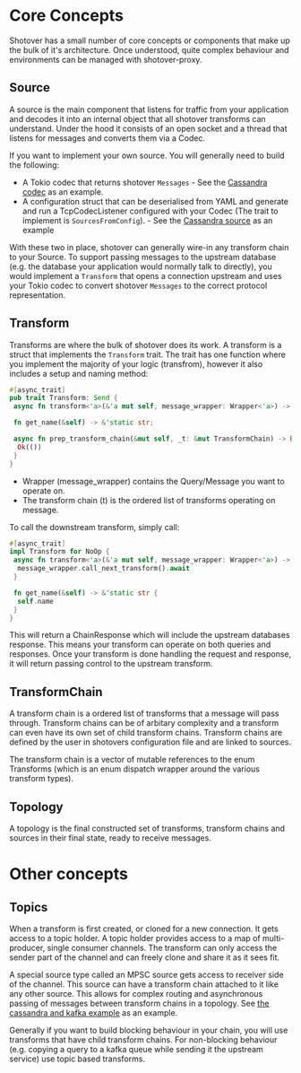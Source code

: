 # Core Concepts

Shotover has a small number of core concepts or components that make up the bulk of it's architecture. Once understood, quite complex behaviour and environments can be managed with shotover-proxy.

## Source

A source is the main component that listens for traffic from your application and decodes it into an internal object that all shotover transforms can understand. Under the hood it consists of an open socket and a thread that listens for messages and converts them via a Codec.

If you want to implement your own source. You will generally need to build the following:

* A Tokio codec that returns shotover `Messages` - See the [Cassandra codec](../../src/protocols/cassandra_protocol2.rs) as an example.
* A configuration struct that can be deserialised from YAML and generate and run a TcpCodecListener configured with your Codec (The trait to implement is `SourcesFromConfig`). - See the [Cassandra source](../../src/sources/cassandra_source.rs) as an example

With these two in place, shotover can generally wire-in any transform chain to your Source. To support passing messages to the upstream database (e.g. the database your application would normally talk to directly), you would implement a `Transform` that opens a connection upstream and uses your Tokio codec to convert shotover `Messages` to the correct protocol representation.

## Transform

Transforms are where the bulk of shotover does its work. A transform is a struct that implements the `Transform` trait. The trait
has one function where you implement the majority of your logic (transfrom), however it also includes a setup and naming method:

```rust
#[async_trait]
pub trait Transform: Send {
 async fn transform<'a>(&'a mut self, message_wrapper: Wrapper<'a>) -> ChainResponse;

 fn get_name(&self) -> &'static str;

 async fn prep_transform_chain(&mut self, _t: &mut TransformChain) -> Result<()> {
  Ok(())
 }
}
```

* Wrapper (message_wrapper) contains the Query/Message you want to operate on.
* The transform chain (t) is the ordered list of transforms operating on message.

To call the downstream transform, simply call:

```rust
#[async_trait]
impl Transform for NoOp {
 async fn transform<'a>(&'a mut self, message_wrapper: Wrapper<'a>) -> ChainResponse {
  message_wrapper.call_next_transform().await
 }

 fn get_name(&self) -> &'static str {
  self.name
 }
}
```

This will return a ChainResponse which will include the upstream databases response. This means your transform can operate on both queries and responses. Once your transform is done handling the request and response, it will return passing control to the upstream transform.

## TransformChain

A transform chain is a ordered list of transforms that a message will pass through. Transform chains can be of arbitary complexity and a transform can even have its own set of child transform chains. Transform chains are defined by the user in shotovers configuration file and are linked to sources.

The transform chain is a vector of mutable references to the enum Transforms (which is an enum dispatch wrapper around the various transform types).

## Topology

A topology is the final constructed set of transforms, transform chains and sources in their final state, ready to receive messages.

# Other concepts

## Topics

When a transform is first created, or cloned for a new connection. It gets access to a topic holder. A topic holder provides access to a map of multi-producer, single consumer channels. The transform can only access the sender part of the channel and can freely clone and share it as it sees fit.

A special source type called an MPSC source gets access to receiver side of the channel. This source can have a transform chain attached to it like any other source. This allows for complex routing and asynchronous passing of messages between transform chains in a topology. See [the cassandra and kafka example](/examples/cass-redis-kafka) as an example.

Generally if you want to build blocking behaviour in your chain, you will use transforms that have child transform chains. For non-blocking behaviour (e.g. copying a query to a kafka queue while sending it the upstream service) use topic based transforms.
